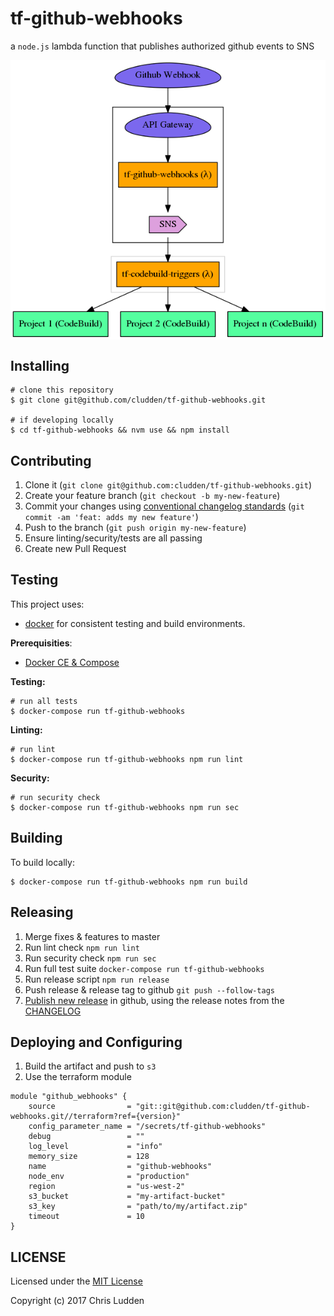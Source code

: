 # tf-github-webhooks
a `node.js` lambda function that publishes authorized github events to SNS

<p align="center">
<img src="./architecture.png" align="center" alt="architecture diagram" />
</p>

## Installing
```shell
# clone this repository
$ git clone git@github.com/cludden/tf-github-webhooks.git

# if developing locally
$ cd tf-github-webhooks && nvm use && npm install
```

## Contributing
1. Clone it (`git clone git@github.com:cludden/tf-github-webhooks.git`)
1. Create your feature branch (`git checkout -b my-new-feature`)
1. Commit your changes using [conventional changelog standards](https://github.com/bcoe/conventional-changelog-standard/blob/master/convention.md) (`git commit -am 'feat: adds my new feature'`)
1. Push to the branch (`git push origin my-new-feature`)
1. Ensure linting/security/tests are all passing
1. Create new Pull Request

## Testing
This project uses:
- [docker](https://www.docker.com/) for consistent testing and build environments.

**Prerequisities**:
- [Docker CE & Compose](https://store.docker.com/search?offering=community&type=edition)

**Testing:**
```shell
# run all tests
$ docker-compose run tf-github-webhooks
```

**Linting:**
```shell
# run lint
$ docker-compose run tf-github-webhooks npm run lint
```

**Security:**
```shell
# run security check
$ docker-compose run tf-github-webhooks npm run sec
```

## Building
To build locally:
```shell
$ docker-compose run tf-github-webhooks npm run build
```

## Releasing
1. Merge fixes & features to master
1. Run lint check `npm run lint`
1. Run security check `npm run sec`
1. Run full test suite `docker-compose run tf-github-webhooks`
1. Run release script `npm run release`
1. Push release & release tag to github `git push --follow-tags`
1. [Publish new release](https://help.github.com/articles/creating-releases/) in github, using the release notes from the [CHANGELOG](./CHANGELOG)

## Deploying and Configuring
1. Build the artifact and push to `s3`
1. Use the terraform module
```
module "github_webhooks" {
    source                = "git::git@github.com:cludden/tf-github-webhooks.git//terraform?ref={version}"
    config_parameter_name = "/secrets/tf-github-webhooks"
    debug                 = ""
    log_level             = "info"
    memory_size           = 128
    name                  = "github-webhooks"
    node_env              = "production"
    region                = "us-west-2"
    s3_bucket             = "my-artifact-bucket"
    s3_key                = "path/to/my/artifact.zip"
    timeout               = 10
}
```

## LICENSE
Licensed under the [MIT License](LICENSE.md)

Copyright (c) 2017 Chris Ludden
